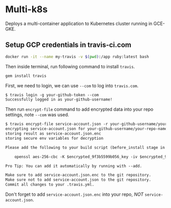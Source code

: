 # Multi-k8s

Deploys a multi-container application to Kubernetes cluster running in GCE-GKE.

## Setup GCP credentials in travis-ci.com

```sh
docker run -it --name my-travis -v $(pwd):/app ruby:latest bash
```

Then inside terminal, run following command to install `travis`.

```sh
gem install travis
```

First, we need to login, we can use `--com` to log into `travis.com`.

```txt
$ travis login -g your-github-token --com
Successfully logged in as your-github-username!
```

Then run `encrypt-file` command to add encrypted data into your repo settings, note `--com` was used.

```txt
$ travis encrypt-file service-account.json -r your-github-username/your-repo-name --com
encrypting service-account.json for your-github-username/your-repo-name
storing result as service-account.json.enc
storing secure env variables for decryption

Please add the following to your build script (before_install stage in your .travis.yml, for instance):

    openssl aes-256-cbc -K $encrypted_9f3b5599b056_key -iv $encrypted_9f3b5599b056_iv -in service-account.json.enc -out service-account.json -d

Pro Tip: You can add it automatically by running with --add.

Make sure to add service-account.json.enc to the git repository.
Make sure not to add service-account.json to the git repository.
Commit all changes to your .travis.yml.
```

Don't forget to add `service-account.json.enc` into your repo, _*NOT*_ `service-account.json`.
